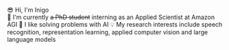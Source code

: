 😎 Hi, I'm Inigo  
🏫 I'm currently ~~a PhD student~~ interning as an Applied Scientist at Amazon AGI
🤖 I like solving problems with AI
💡 My research interests include speech recognition, representation learning, applied computer vision and large language models

<!--
**inigoval/inigoval** is a ✨ _special_ ✨ repository because its `README.md` (this file) appears on your GitHub profile.

Here are some ideas to get you started:

- 🔭 I’m currently working on ...
- 🌱 I’m currently learning ...
- 👯 I’m looking to collaborate on ...
- 🤔 I’m looking for help with ...
- 💬 Ask me about ...
- 📫 How to reach me: ...
- 😄 Pronouns: ...
- ⚡ Fun fact: ...
-->
